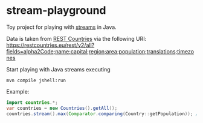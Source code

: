 stream-playground
=================

Toy project for playing with [streams](https://docs.oracle.com/en/java/javase/11/docs/api/java.base/java/util/stream/package-summary.html) in Java.

Data is taken from [REST Countries](https://restcountries.eu/) via the following URI:
<https://restcountries.eu/rest/v2/all?fields=alpha2Code;name;capital;region;area;population;translations;timezones>

Start playing with Java streams executing
``` shell
mvn compile jshell:run
```

Example:
```java
import countries.*;
var countries = new Countries().getAll();
countries.stream().max(Comparator.comparing(Country::getPopulation)); //  the most populous country
```
